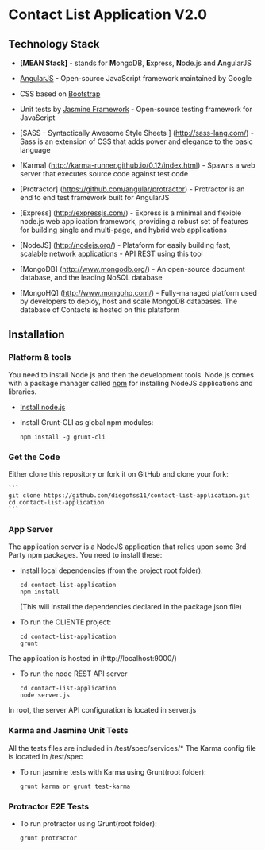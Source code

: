 Contact List Application V2.0
========================

## Technology Stack

* <b>[MEAN Stack]</b> - stands for <b>M</b>ongoDB, <b>E</b>xpress, <b>N</b>ode.js and <b>A</b>ngularJS

* [AngularJS](http://www.angularjs.org/) - Open-source JavaScript framework maintained by Google
* CSS based on [Bootstrap](http://getbootstrap.com/)
* Unit tests by [Jasmine Framework](http://jasmine.github.io/) - Open-source testing framework for JavaScript
* [SASS - Syntactically Awesome Style Sheets ] (http://sass-lang.com/) - Sass is an extension of CSS that adds power and elegance to the basic language
* [Karma] (http://karma-runner.github.io/0.12/index.html) -  Spawns a web server that executes source code against test code
* [Protractor] (https://github.com/angular/protractor) - Protractor is an end to end test framework built for AngularJS
* [Express] (http://expressjs.com/) - Express is a minimal and flexible node.js web application framework, providing a robust set of features for building single and multi-page, and hybrid web applications
* [NodeJS] (http://nodejs.org/) - Plataform for easily building fast, scalable network applications - API REST using this tool
* [MongoDB] (http://www.mongodb.org/) - An open-source document database, and the leading NoSQL database
* [MongoHQ] (http://www.mongohq.com/) - Fully-managed platform used by developers to deploy, host and scale MongoDB databases. The database of Contacts is hosted on this plataform


## Installation

### Platform & tools

You need to install Node.js and then the development tools. Node.js comes with a package manager called [npm](http://npmjs.org) for installing NodeJS applications and libraries.
* [Install node.js](http://nodejs.org/download/)
* Install Grunt-CLI as global npm modules:

    ```
    npm install -g grunt-cli
    ```

### Get the Code

Either clone this repository or fork it on GitHub and clone your fork:

    ```
    git clone https://github.com/diegofss11/contact-list-application.git
    cd contact-list-application
    ```

### App Server

The application server is a NodeJS application that relies upon some 3rd Party npm packages.  You need to install these:

* Install local dependencies (from the project root folder):

    ```
    cd contact-list-application
    npm install
    ```

  (This will install the dependencies declared in the package.json file)
  
* To run the CLIENTE project:
   
    ```
    cd contact-list-application
    grunt
    ```

The application is hosted in (http://localhost:9000/)

* To run the node REST API server

    ```
    cd contact-list-application
    node server.js
    ```

In root, the server API configuration is located in server.js

### Karma and Jasmine Unit Tests

All the tests files are included in /test/spec/services/*
The Karma config file is located  in /test/spec

* To run jasmine tests with Karma using Grunt(root folder):
    
    ```
    grunt karma or grunt test-karma
    ```

### Protractor E2E Tests

* To run protractor using Grunt(root folder):
    
    ```
    grunt protractor
    ```

